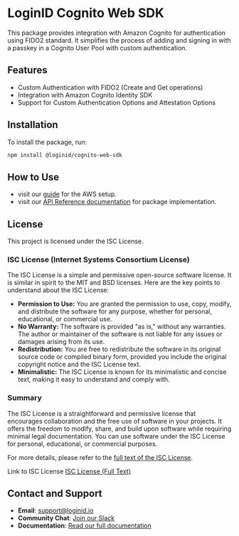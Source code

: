# LoginID Cognito Web SDK

This package provides integration with Amazon Cognito for authentication using FIDO2 standard. It simplifies the process of adding and signing in with a passkey in a Cognito User Pool with custom authentication.

## Features

- Custom Authentication with FIDO2 (Create and Get operations)
- Integration with Amazon Cognito Identity SDK
- Support for Custom Authentication Options and Attestation Options

## Installation

To install the package, run:

```sh
npm install @loginid/cognito-web-sdk
```

## How to Use

- visit our [guide](https://docs.loginid.io/Guides/Cognito) for the AWS setup.
- visit our [API Reference documentation](https://docs.loginid.io/Client-SDKs/cognito-web-sdk) for package implementation.

## License

This project is licensed under the ISC License.

### ISC License (Internet Systems Consortium License)

The ISC License is a simple and permissive open-source software license. It is similar in spirit to the MIT and BSD licenses. Here are the key points to understand about the ISC License:

- **Permission to Use:** You are granted the permission to use, copy, modify, and distribute the software for any purpose, whether for personal, educational, or commercial use.
- **No Warranty:** The software is provided "as is," without any warranties. The author or maintainer of the software is not liable for any issues or damages arising from its use.
- **Redistribution:** You are free to redistribute the software in its original source code or compiled binary form, provided you include the original copyright notice and the ISC License text.
- **Minimalistic:** The ISC License is known for its minimalistic and concise text, making it easy to understand and comply with.

### Summary

The ISC License is a straightforward and permissive license that encourages collaboration and the free use of software in your projects. It offers the freedom to modify, share, and build upon software while requiring minimal legal documentation. You can use software under the ISC License for personal, educational, or commercial purposes.

For more details, please refer to the [full text of the ISC License](https://opensource.org/license/isc-license-txt/).

Link to ISC License
[ISC License (Full Text)](./LICENSE.md)

## Contact and Support

- **Email**: [support@loginid.io](mailto:support@loginid.io)
- **Community Chat**: [Join our Slack](https://loginidiocommunity.slack.com)
- **Documentation**: [Read our full documentation](https://docs.loginid.io)
